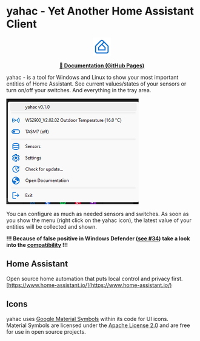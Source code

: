 # yahac - Yet Another Home Assistant Client

<p align="center">
  <img src="icons/home_app_logo_48dp_1976D2_FILL0_wght400_GRAD0_opsz48.png" alt="YAHAC Logo""/>
</p>

<p align="center">
  <b><a href="https://dseichter.github.io/yahac/">📖 Documentation (GitHub Pages)</a></b>
</p>

yahac - is a tool for Windows and Linux to show your most important entities of Home Assistant. See current values/states of your sensors or turn on/off your switches. And everything in the tray area.

![yahac in tray Icon](docs/docs/assets/screenshots/yahac_traymenu_with_entities.png)

You can configure as much as needed sensors and switches. As soon as you show the menu (right click on the yahac icon), the latest value of your entities will be collected and shown.

**!!! Because of false positive in Windows Defender ([see #34](https://github.com/dseichter/yahac/issues/34)) take a look into the [compatibility](https://dseichter.github.io/yahac/compatibility/) !!!**

## Home Assistant

Open source home automation that puts local control and privacy first. [https://www.home-assistant.io/](https://www.home-assistant.io/)

## Icons

yahac uses [Google Material Symbols](https://fonts.google.com/icons) within its code for UI icons.  
Material Symbols are licensed under the [Apache License 2.0](https://github.com/google/material-design-icons/blob/master/LICENSE) and are free for use in open source projects.

